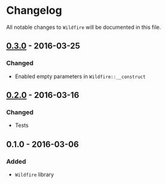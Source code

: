 # Changelog

All notable changes to `Wildfire` will be documented in this file.

## [0.3.0](https://github.com/rougin/wildfire/compare/v0.2.0...v0.3.0) - 2016-03-25

### Changed
- Enabled empty parameters in `Wildfire::__construct`

## [0.2.0](https://github.com/rougin/wildfire/compare/v0.1.0...v0.2.0) - 2016-03-16

### Changed
- Tests

## 0.1.0 - 2016-03-06

### Added
- `Wildfire` library